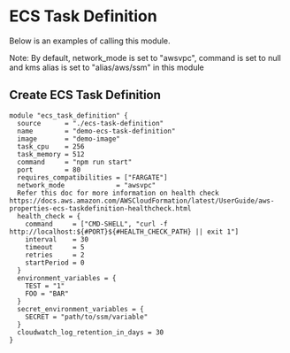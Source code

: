 # ECS Task Definition
Below is an examples of calling this module.

Note: By default, network_mode is set to "awsvpc", command is set to null and kms alias is set to "alias/aws/ssm" in this module

## Create ECS Task Definition
```
module "ecs_task_definition" {
  source      = "./ecs-task-definition"
  name        = "demo-ecs-task-definition"
  image       = "demo-image"
  task_cpu    = 256
  task_memory = 512
  command     = "npm run start"
  port        = 80
  requires_compatibilities = ["FARGATE"]
  network_mode             = "awsvpc"
  Refer this doc for more information on health check https://docs.aws.amazon.com/AWSCloudFormation/latest/UserGuide/aws-properties-ecs-taskdefinition-healthcheck.html
  health_check = {
    command     = ["CMD-SHELL", "curl -f http://localhost:${#PORT}${#HEALTH_CHECK_PATH} || exit 1"]
    interval    = 30
    timeout     = 5
    retries     = 2
    startPeriod = 0
  }
  environment_variables = {
    TEST = "1"
    FOO = "BAR"
  }
  secret_environment_variables = {
    SECRET = "path/to/ssm/variable"
  }
  cloudwatch_log_retention_in_days = 30
}
```

